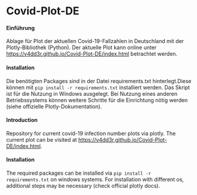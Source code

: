 # Covid-Plot-DE
#### Einführung
Ablage für Plot der aktuellen Covid-19-Fallzahlen in Deutschland mit der Plotly-Bibliothek (Python).
Der aktuelle Plot kann online unter https://v4dd3r.github.io/Covid-Plot-DE/index.html betrachtet werden.
#### Installation
Die benötigten Packages sind in der Datei requirements.txt hinterlegt.Diese können mit `pip install -r requirements.txt`
installiert werden. Das Skript ist für die Nutzung in Windows ausgelegt. Bei Nutzung eines anderen Betriebssystems
können weitere Schritte für die Einrichtung nötig werden (siehe offizielle Plotly-Dokumentation).


#### Introduction
Repository for current covid-19 infection number plots via plotly. The current plot can be visited at 
https://v4dd3r.github.io/Covid-Plot-DE/index.html. 
#### Installation
The required packages can be installed via `pip install -r 
requirements.txt` on windows systems. For installation with different os, additional steps may be necessary (check
official plotly docs).

